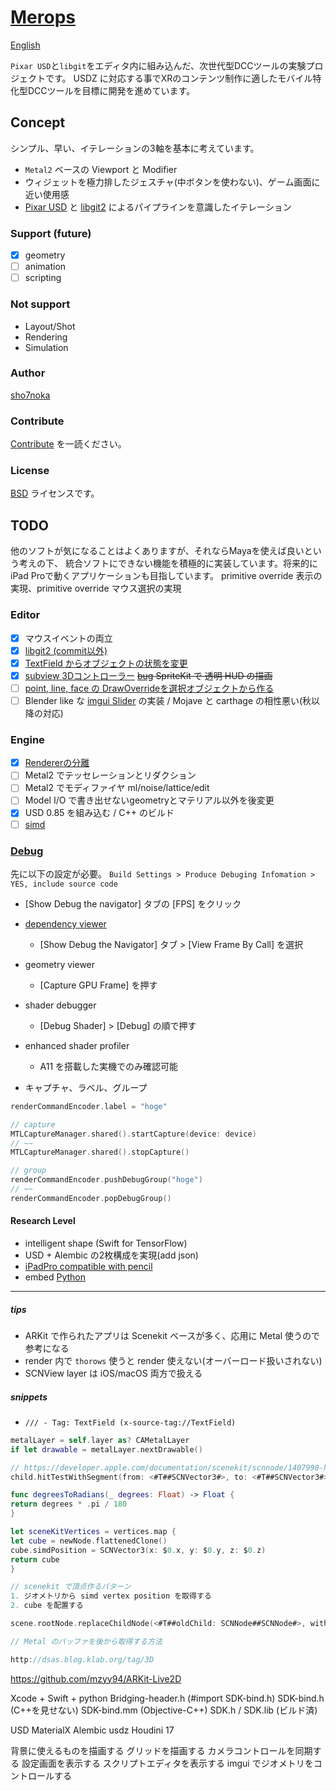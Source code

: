 # [Merops](https://github.com/sho7noka/Merops)

[English](https://translate.google.com/translate?sl=ja&tl=en&u=https://github.com/sho7noka/Merops)

`Pixar USD`と`libgit`をエディタ内に組み込んだ、次世代型DCCツールの実験プロジェクトです。
USDZ に対応する事でXRのコンテンツ制作に適したモバイル特化型DCCツールを目標に開発を進めています。


## Concept
シンプル、早い、イテレーションの3軸を基本に考えています。
- `Metal2` ベースの Viewport と Modifier
- ウィジェットを極力排したジェスチャ(中ボタンを使わない)、ゲーム画面に近い使用感
- [Pixar USD](https://github.com/PixarAnimationStudios/USD) と [libgit2](https://github.com/libgit2/objective-git) によるパイプラインを意識したイテレーション

### Support (future)
- [x] geometry
- [ ] animation
- [ ] scripting

### Not support
- Layout/Shot
- Rendering
- Simulation

### Author
[sho7noka](shosumioka@gmail.com)

### Contribute
[Contribute](../Contribute.md) を一読ください。

### License
[BSD](../License.md) ライセンスです。



## TODO
他のソフトが気になることはよくありますが、それならMayaを使えば良いという考えの下、
統合ソフトにできない機能を積極的に実装しています。将来的にiPad Proで動くアプリケーションも目指しています。
primitive override 表示の実現、primitive override マウス選択の実現

### Editor
- [x] マウスイベントの両立
- [x] [libgit2 (commit以外)](x-source-tag://libgit)
- [x] [TextField からオブジェクトの状態を変更](x-source-tag://TextField)
- [x] [subview 3Dコントローラー](x-source-tag://addSubView) ~~[bug](https://stackoverflow.com/questions/47517902/pixel-format-error-with-scenekit-spritekit-overlay-on-iphone-x) SpriteKit で 透明 HUD の描画~~
- [ ] [point, line, face の DrawOverrideを選択オブジェクトから作る](x-source-tag://DrawOverride)
- [ ] Blender like な [imgui Slider](https://github.com/mnmly/Swift-imgui) の実装 / Mojave と carthage の相性悪い(秋以降の対応)

### Engine
- [x] [Rendererの分離](x-source-tag://engine)
- [ ] Metal2 でテッセレーションとリダクション
- [ ] Metal2 でモディファイヤ ml/noise/lattice/edit 
- [ ] Model I/O で書き出せないgeometryとマテリアル以外を後変更
- [x] USD 0.85 を組み込む / C++ のビルド
- [ ] [simd](https://developer.apple.com/videos/play/wwdc2018/701/)  [](https://developer.apple.com/documentation/accelerate/simd/rotating_a_cube_by_transforming_its_vertices)

### [Debug](https://developer.apple.com/videos/play/wwdc2018/608/)
先に以下の設定が必要。
`Build Settings > Produce Debuging Infomation > YES, include source code`

- [Show Debug the navigator] タブの [FPS] をクリック

- [dependency viewer](https://developer.apple.com/documentation/metal/tools_profiling_and_debugging/seeing_a_frame_s_render_passes_with_the_dependency_viewer)
    - [Show Debug the Navigator] タブ > [View Frame By Call] を選択
- geometry viewer
    - [Capture GPU Frame] を押す
- shader debugger
    - [Debug Shader] > [Debug] の順で押す
- enhanced shader profiler
    - A11 を搭載した実機でのみ確認可能

- キャプチャ、ラベル、グループ
```swift
renderCommandEncoder.label = "hoge"

// capture
MTLCaptureManager.shared().startCapture(device: device)
// ~~
MTLCaptureManager.shared().stopCapture()

// group
renderCommandEncoder.pushDebugGroup("hoge")
// ~~
renderCommandEncoder.popDebugGroup()
```


#### Research Level
- intelligent shape (Swift for TensorFlow) 
- USD + Alembic の2枚構成を実現(add json)
- [iPadPro compatible with pencil](https://developer.apple.com/videos/play/wwdc2016/220/)
- embed [Python](https://docs.python.jp/3/extending/embedding.html)



----



##### tips
- ARKit で作られたアプリは Scenekit ベースが多く、応用に Metal 使うので参考になる
- render 内で `thorows` 使うと render 使えない(オーバーロード扱いされない)
- SCNView layer は iOS/macOS 両方で扱える

##### snippets
- `/// - Tag: TextField (x-source-tag://TextField)`

```swift
metalLayer = self.layer as? CAMetalLayer
if let drawable = metalLayer.nextDrawable()

// https://developer.apple.com/documentation/scenekit/scnnode/1407998-hittestwithsegment
child.hitTestWithSegment(from: <#T##SCNVector3#>, to: <#T##SCNVector3#>, options: <#T##[String : Any]?#>)

func degreesToRadians(_ degrees: Float) -> Float {
return degrees * .pi / 180
}

let sceneKitVertices = vertices.map {
let cube = newNode.flattenedClone()
cube.simdPosition = SCNVector3(x: $0.x, y: $0.y, z: $0.z)
return cube
}

// scenekit で頂点作るパターン
1. ジオメトリから simd vertex position を取得する
2. cube を配置する

scene.rootNode.replaceChildNode(<#T##oldChild: SCNNode##SCNNode#>, with: <#T##SCNNode#>)

// Metal のバッファを後から取得する方法

http://dsas.blog.klab.org/tag/3D
```

https://github.com/mzyy94/ARKit-Live2D

Xcode + Swift + python
Bridging-header.h (#import SDK-bind.h)
SDK-bind.h (C++を見せない)
SDK-bind.mm (Objective-C++)
SDK.h / SDK.lib (ビルド済)

USD
MaterialX
Alembic
usdz
Houdini 17

背景に使えるものを描画する
グリッドを描画する
カメラコントロールを同期する
設定画面を表示する
スクリプトエディタを表示する
imgui でジオメトリをコントロールする


